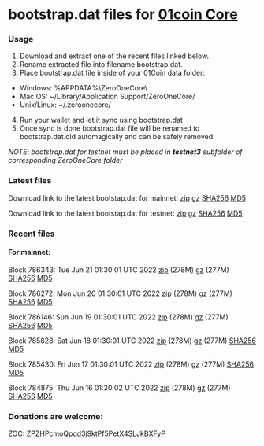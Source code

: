 # bootstrap.dat files for [01coin Core](https://01coin.io)

### Usage

1. Download and extract one of the recent files linked below.
2. Rename extracted file into filename bootstrap.dat.
3. Place bootstrap.dat file inside of your 01Coin data folder:
 - Windows: %APPDATA%\ZeroOneCore\
 - Mac OS: ~/Library/Application Support/ZeroOneCore/
 - Unix/Linux: ~/.zeroonecore/
4. Run your wallet and let it sync using bootstrap.dat
5. Once sync is done bootstrap.dat file will be renamed to bootstrap.dat.old automagically and can be safely removed.

_NOTE: bootstrap.dat for testnet must be placed in **testnet3** subfolder of corresponding ZeroOneCore folder_

### Latest files
Download link to the latest bootstap.dat for mainnet: [zip](https://files.01coin.io/mainnet/bootstrap.dat.zip) [gz](https://files.01coin.io/mainnet/bootstrap.dat.tar.gz) [SHA256](https://files.01coin.io/mainnet/sha256.txt) [MD5](https://files.01coin.io/mainnet/md5.txt)

Download link to the latest bootstap.dat for testnet: [zip](https://files.01coin.io/testnet/bootstrap.dat.zip) [gz](https://files.01coin.io/testnet/bootstrap.dat.tar.gz) [SHA256](https://files.01coin.io/testnet/sha256.txt) [MD5](https://files.01coin.io/testnet/md5.txt)

### Recent files

#### For mainnet:

Block 786343: Tue Jun 21 01:30:01 UTC 2022 [zip](https://files.01coin.io/mainnet/2022-06-21/bootstrap.dat.zip) (278M) [gz](https://files.01coin.io/mainnet/2022-06-21/bootstrap.dat.tar.gz) (277M) [SHA256](https://files.01coin.io/mainnet/2022-06-21/sha256.txt) [MD5](https://files.01coin.io/mainnet/2022-06-21/md5.txt)

Block 786272: Mon Jun 20 01:30:01 UTC 2022 [zip](https://files.01coin.io/mainnet/2022-06-20/bootstrap.dat.zip) (278M) [gz](https://files.01coin.io/mainnet/2022-06-20/bootstrap.dat.tar.gz) (277M) [SHA256](https://files.01coin.io/mainnet/2022-06-20/sha256.txt) [MD5](https://files.01coin.io/mainnet/2022-06-20/md5.txt)

Block 786146: Sun Jun 19 01:30:01 UTC 2022 [zip](https://files.01coin.io/mainnet/2022-06-19/bootstrap.dat.zip) (278M) [gz](https://files.01coin.io/mainnet/2022-06-19/bootstrap.dat.tar.gz) (277M) [SHA256](https://files.01coin.io/mainnet/2022-06-19/sha256.txt) [MD5](https://files.01coin.io/mainnet/2022-06-19/md5.txt)

Block 785828: Sat Jun 18 01:30:01 UTC 2022 [zip](https://files.01coin.io/mainnet/2022-06-18/bootstrap.dat.zip) (278M) [gz](https://files.01coin.io/mainnet/2022-06-18/bootstrap.dat.tar.gz) (277M) [SHA256](https://files.01coin.io/mainnet/2022-06-18/sha256.txt) [MD5](https://files.01coin.io/mainnet/2022-06-18/md5.txt)

Block 785430: Fri Jun 17 01:30:01 UTC 2022 [zip](https://files.01coin.io/mainnet/2022-06-17/bootstrap.dat.zip) (278M) [gz](https://files.01coin.io/mainnet/2022-06-17/bootstrap.dat.tar.gz) (277M) [SHA256](https://files.01coin.io/mainnet/2022-06-17/sha256.txt) [MD5](https://files.01coin.io/mainnet/2022-06-17/md5.txt)

Block 784875: Thu Jun 16 01:30:02 UTC 2022 [zip](https://files.01coin.io/mainnet/2022-06-16/bootstrap.dat.zip) (278M) [gz](https://files.01coin.io/mainnet/2022-06-16/bootstrap.dat.tar.gz) (277M) [SHA256](https://files.01coin.io/mainnet/2022-06-16/sha256.txt) [MD5](https://files.01coin.io/mainnet/2022-06-16/md5.txt)


### Donations are welcome:

ZOC: ZPZHPcmoQpqd3j9ktPf5PetX4SLJkBXFyP
